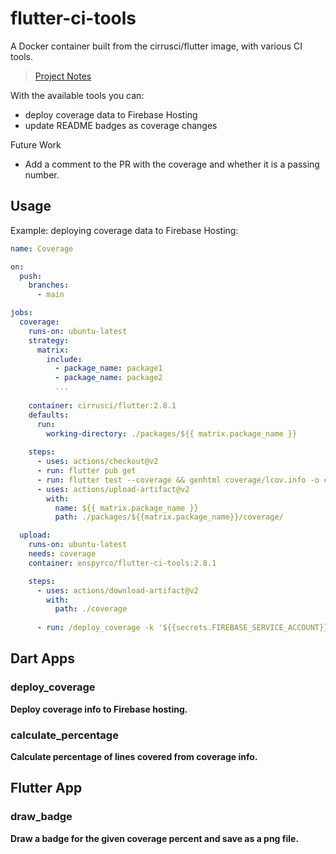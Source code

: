 # flutter-ci-tools

A Docker container built from the cirrusci/flutter image, with various CI tools.

> [Project Notes](https://enspyrco.notion.site/flutter-ci-tools-2685a4251b11427faebb5d311ae66ad8)

With the available tools you can:

- deploy coverage data to Firebase Hosting
- update README badges as coverage changes

Future Work

- Add a comment to the PR with the coverage and whether it is a passing number.

## Usage

Example: deploying coverage data to Firebase Hosting:

```yml
name: Coverage

on:
  push:
    branches:
      - main

jobs:
  coverage:
    runs-on: ubuntu-latest
    strategy:
      matrix:
        include:
          - package_name: package1
          - package_name: package2
          ...
  
    container: cirrusci/flutter:2.8.1
    defaults:
      run:
        working-directory: ./packages/${{ matrix.package_name }}
    
    steps:
      - uses: actions/checkout@v2
      - run: flutter pub get
      - run: flutter test --coverage && genhtml coverage/lcov.info -o coverage
      - uses: actions/upload-artifact@v2
        with:
          name: ${{ matrix.package_name }}
          path: ./packages/${{matrix.package_name}}/coverage/

  upload:
    runs-on: ubuntu-latest
    needs: coverage
    container: enspyrco/flutter-ci-tools:2.8.1

    steps:
      - uses: actions/download-artifact@v2
        with:
          path: ./coverage
    
      - run: /deploy_coverage -k '${{secrets.FIREBASE_SERVICE_ACCOUNT}}' -p firebase_project_id
```

## Dart Apps

### deploy_coverage

**Deploy coverage info to Firebase hosting.**

### calculate_percentage

**Calculate percentage of lines covered from coverage info.**

## Flutter App

### draw_badge

**Draw a badge for the given coverage percent and save as a png file.**
